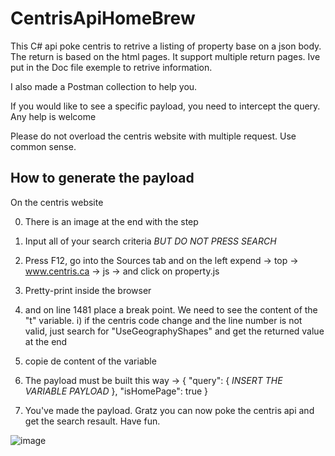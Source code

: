 # CentrisApiHomeBrew

This C# api poke centris to retrive a listing of property base on a json body.
The return is based on the html pages. It support multiple return pages.
Ive put in the Doc file exemple to retrive information.

I also made a Postman collection to help you.

If you would like to see a specific payload, you need to intercept the query.
Any help is welcome

Please do not overload the centris website with multiple request. Use common sense.

## How to generate the payload
On the centris website

0) There is an image at the end with the step
1) Input all of your search criteria *BUT DO NOT PRESS SEARCH*
2) Press F12, go into the Sources tab and on the left expend -> top -> www.centris.ca -> js -> and click on property.js
3) Pretty-print inside the browser
4) and on line 1481 place a break point. We need to see the content of the "t" variable.
  i) if the centris code change and the line number is not valid, just search for "UseGeographyShapes" and get the returned value at the end
5) copie de content of the variable
6) The payload must be built this way -> 
{
  "query": {
  *INSERT THE VARIABLE PAYLOAD*
  },
  "isHomePage": true
}

7) You've made the payload. Gratz you can now poke the centris api and get the search resault. Have fun.

![image](https://user-images.githubusercontent.com/21128028/112643075-57e74400-8e1a-11eb-94fa-c1a1060f0574.png)
